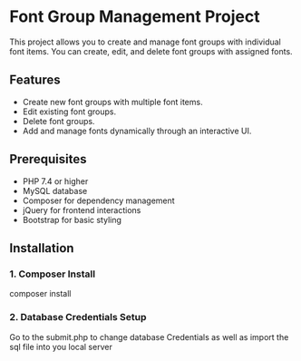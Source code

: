 # Font Group Management Project

This project allows you to create and manage font groups with individual font items. You can create, edit, and delete font groups with assigned fonts.

## Features
- Create new font groups with multiple font items.
- Edit existing font groups.
- Delete font groups.
- Add and manage fonts dynamically through an interactive UI.

## Prerequisites
- PHP 7.4 or higher
- MySQL database
- Composer for dependency management
- jQuery for frontend interactions
- Bootstrap for basic styling

## Installation

### 1. Composer Install 

composer install 

### 2. Database Credentials Setup

Go to the submit.php to change database Credentials as well as import the sql file into you local server 